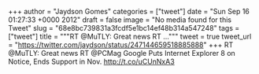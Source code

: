 
+++
author = "Jaydson Gomes"
categories = ["tweet"]
date = "Sun Sep 16 01:27:33 +0000 2012"
draft = false
image = "No media found for this Tweet"
slug = "68e8bc739831a3fcdf5e1bc14ef48b314a547248"
tags = ["tweet"]
title = """RT @MuTLY: Great news RT ..."""
tweet = true
tweet_url = "https://twitter.com/jaydson/status/247144659518885888"
+++
RT @MuTLY: Great news RT @PCMag Google Puts Internet Explorer 8 on Notice, Ends Support in Nov. http://t.co/uCUnNxA3
